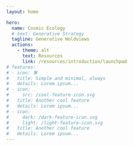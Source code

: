 ```yaml
---
layout: home

hero:
  name: Cosmic Ecology
  # text: Generative Strategy
  tagline: Generative Woldviews
  actions:
    - theme: alt
      text: Resources
      link: /resources/introduction/launchpad
# features:
# - icon: 🛠️
#   title: Simple and minimal, always
#   details: Lorem ipsum...
# - icon:
#     src: /cool-feature-icon.svg
#   title: Another cool feature
#   details: Lorem ipsum...
# - icon:
#     dark: /dark-feature-icon.svg
#     light: /light-feature-icon.svg
#   title: Another cool feature
#   details: Lorem ipsum...
---
```

